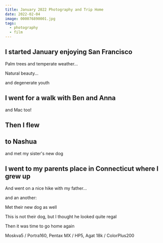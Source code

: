 ```yaml
---
title: January 2022 Photography and Trip Home
date: 2022-02-04
image: 000076890001.jpg
tags:
  - photography
  - film
---
```



## I started January enjoying San Francisco

Palm trees and temperate weather...
<v-img src="000083140033.jpg" alt="bar" :dirp="dir"></v-img>

Natural beauty...

<v-img src="000083140016.jpg" alt="bar" :dirp="dir"></v-img>
<v-img src="000083140011 edit2.jpg" alt="bar" :dirp="dir"></v-img>

and degenerate youth


<v-img src="000083140034.jpg" alt="bar" :dirp="dir"></v-img>
<v-img src="000083140039.jpg" alt="bar" :dirp="dir"></v-img>

## I went for a walk with Ben and Anna

<v-img src="000083140031.jpg" alt="bar" :dirp="dir"></v-img>

and Mac too!

<v-img src="000083140032.jpg" alt="bar" :dirp="dir"></v-img>


## Then I flew

<v-img src="000083150007.jpg" alt="bar" :dirp="dir"></v-img>

## to Nashua

<v-img src="pos_DSC02689.jpg" alt="bar" :dirp="dir"></v-img>
<v-img src="000083150018.jpg" alt="bar" :dirp="dir"></v-img>

and met my sister's new dog

<v-img src="000083150017.jpg" alt="bar" :dirp="dir"></v-img>

## I went to my parents place in Connecticut where I grew up
<v-img src="000083150026.jpg" alt="bar" :dirp="dir"></v-img>
<v-img src="000083150038.jpg" alt="bar" :dirp="dir"></v-img>


And went on a nice hike with my father...

<v-img src="000076890001.jpg" alt="bar" :dirp="dir"></v-img>
<v-img src="000076890011.jpg" alt="bar" :dirp="dir"></v-img>

and an another:

<v-img src="pos_DSC02666.jpg" alt="bar" :dirp="dir"></v-img>

Met their new dog as well

<v-img src="000083150027.jpg" alt="bar" :dirp="dir"></v-img>
<v-img src="pos_DSC02673.jpg" alt="bar" :dirp="dir"></v-img>

This is not their dog, but I thought he looked quite regal

<v-img src="pos_DSC02657.jpg" alt="bar" :dirp="dir"></v-img>

Then it was time to go home again

<v-img src="pos_DSC02679.jpg" alt="bar" :dirp="dir"></v-img>


Moskva5 / Portra160, Pentax MX / HP5,  Agat 18k / ColorPlus200